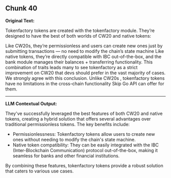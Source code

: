 ## Chunk 40

**Original Text:**

Tokenfactory tokens are created with the tokenfactory module. They’re designed to have the best of both worlds of CW20 and native tokens:

Like CW20s, they’re permissionless and users can create new ones just by submitting transactions — no need to modify the chain’s state machine
Like native tokens, they’re directly compatible with IBC out-of-the-box, and the bank module manages their balances + transferring functionality. This combination of traits leads many to see tokenfactory as a strict improvement on CW20 that devs should prefer in the vast majority of cases. We strongly agree with this conclusion. Unlike CW20s , tokenfactory tokens have no limitations in the cross-chain functionality Skip Go API can offer for them.

---

**LLM Contextual Output:**

They've successfully leveraged the best features of both CW20 and native tokens, creating a hybrid solution that offers several advantages over traditional permissionless tokens. The key benefits include:

* Permissionlessness: Tokenfactory tokens allow users to create new ones without needing to modify the chain's state machine.
* Native token compatibility: They can be easily integrated with the IBC (Inter-Blockchain Communication) protocol out-of-the-box, making it seamless for banks and other financial institutions.

By combining these features, tokenfactory tokens provide a robust solution that caters to various use cases.
